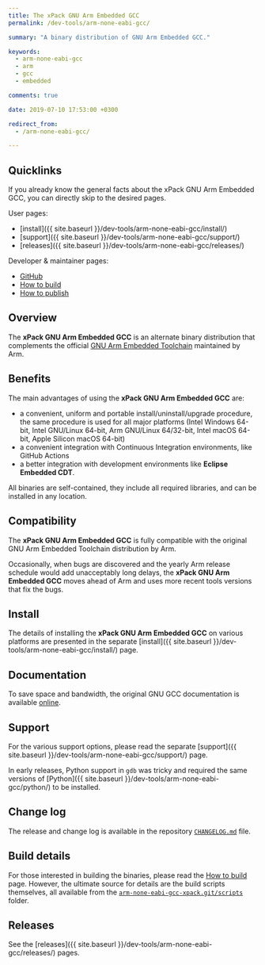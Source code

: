```yaml
---
title: The xPack GNU Arm Embedded GCC
permalink: /dev-tools/arm-none-eabi-gcc/

summary: "A binary distribution of GNU Arm Embedded GCC."

keywords:
  - arm-none-eabi-gcc
  - arm
  - gcc
  - embedded

comments: true

date: 2019-07-10 17:53:00 +0300

redirect_from:
  - /arm-none-eabi-gcc/

---
```


## Quicklinks

If you already know the general facts about the xPack GNU Arm Embedded GCC, you can
directly skip to the desired pages.

User pages:

- [install]({{ site.baseurl }}/dev-tools/arm-none-eabi-gcc/install/)
- [support]({{ site.baseurl }}/dev-tools/arm-none-eabi-gcc/support/)
- [releases]({{ site.baseurl }}/dev-tools/arm-none-eabi-gcc/releases/)

Developer & maintainer pages:

- [GitHub](https://github.com/xpack-dev-tools/arm-none-eabi-gcc-xpack/)
- [How to build](https://github.com/xpack-dev-tools/arm-none-eabi-gcc-xpack/blob/xpack/README-BUILD.md)
- [How to publish](https://github.com/xpack-dev-tools/arm-none-eabi-gcc-xpack/blob/xpack/README-RELEASE.md)

## Overview

The **xPack GNU Arm Embedded GCC**
is an alternate binary distribution that complements the official
[GNU Arm Embedded Toolchain](https://developer.arm.com/open-source/gnu-toolchain/gnu-rm)
maintained by Arm.

## Benefits

The main advantages of using the **xPack GNU Arm Embedded GCC** are:

- a convenient, uniform and portable install/uninstall/upgrade procedure,
  the same procedure is used for all major
  platforms (Intel Windows 64-bit, Intel GNU/Linux 64-bit, Arm GNU/Linux
  64/32-bit, Intel macOS 64-bit, Apple Silicon macOS 64-bit)
- a convenient integration with Continuous Integration environments,
  like GitHub Actions
- a better integration with development environments
  like **Eclipse Embedded CDT**.

All binaries are self-contained, they include all required libraries,
and can be installed in any location.

## Compatibility

The **xPack GNU Arm Embedded GCC** is fully compatible with the
original GNU Arm Embedded Toolchain distribution by Arm.

Occasionally, when bugs are discovered and the yearly Arm release schedule
would add unacceptably long delays, the **xPack GNU Arm Embedded GCC**
moves ahead of Arm and uses more recent tools versions that fix the bugs.

## Install

The details of installing the **xPack GNU Arm Embedded GCC** on various
platforms are presented in the separate
[install]({{ site.baseurl }}/dev-tools/arm-none-eabi-gcc/install/) page.

## Documentation

To save space and bandwidth, the original GNU GCC documentation is available
[online](https://gcc.gnu.org/onlinedocs/).

## Support

For the various support options, please read the separate
[support]({{ site.baseurl }}/dev-tools/arm-none-eabi-gcc/support/) page.

In early releases, Python support in `gdb` was tricky and required
the same versions of
[Python]({{ site.baseurl }}/dev-tools/arm-none-eabi-gcc/python/) to be installed.

## Change log

The release and change log is available in the repository
[`CHANGELOG.md`](https://github.com/xpack-dev-tools/arm-none-eabi-gcc-xpack/blob/xpack/CHANGELOG.md) file.

## Build details

For those interested in building the binaries, please read the
[How to build](https://github.com/xpack-dev-tools/arm-none-eabi-gcc-xpack/blob/xpack/README-BUILD.md)
page.
However, the ultimate source for details are the build scripts themselves,
all available from the
[`arm-none-eabi-gcc-xpack.git/scripts`](https://github.com/xpack-dev-tools/arm-none-eabi-gcc-xpack/tree/xpack/scripts/)
folder.

## Releases

See the [releases]({{ site.baseurl }}/dev-tools/arm-none-eabi-gcc/releases/) pages.
